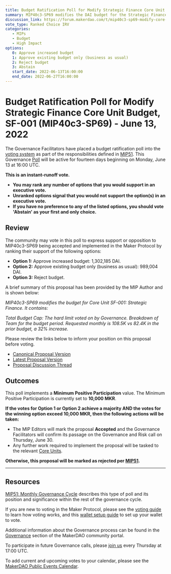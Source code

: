 ```yaml
---
title: Budget Ratification Poll for Modify Strategic Finance Core Unit Budget, SF-001 (MIP40c3-SP69) - June 13, 2022
summary: MIP40c3-SP69 modifies the DAI budget for the Strategic Finance Core Unit, SF-001.
discussion_link: https://forum.makerdao.com/t/mip40c3-sp69-modify-core-unit-budget-strategic-finance-sf-001/15090
vote_type: Ranked Choice IRV
categories:
   - MIPs
   - Budget
   - High Impact
options:
   0: Approve increased budget
   1: Approve existing budget only (business as usual)
   2: Reject budget
   3: Abstain
   start_date: 2022-06-13T16:00:00
   end_date: 2022-06-27T16:00:00
---
```


# Budget Ratification Poll for Modify Strategic Finance Core Unit Budget, SF-001 (MIP40c3-SP69) - June 13, 2022

The Governance Facilitators have placed a budget ratification poll into the [voting system](https://vote.makerdao.com/polling) as part of the responsibilities defined in [MIP51](https://mips.makerdao.com/mips/details/MIP51). This Governance [Poll](https://community-development.makerdao.com/en/learn/governance/on-chain-gov) will be active for fourteen days beginning on Monday, June 13 at 16:00 UTC.

**This is an instant-runoff vote.** 
- **You may rank any number of options that you would support in an executive vote.** 
- **Unranked options signal that you would not support the option(s) in an executive vote.**
- **If you have no preference to any of the listed options, you should vote 'Abstain' as your first and only choice.**

## Review

The community may vote in this poll to express support or opposition to MIP40c3-SP69 being accepted and implemented in the Maker Protocol by ranking their support of the following options:
* **Option 1:** Approve increased budget: 1,302,185 DAI.
* **Option 2:** Approve existing budget only (business as usual): 989,004 DAI.
* **Option 3:** Reject budget.

A brief summary of this proposal has been provided by the MIP Author and is shown below:

*MIP40c3-SP69 modifies the budget for Core Unit SF-001: Strategic Finance. It contains:*

*Total Budget Cap: The hard limit voted on by Governance.
Breakdown of Team for the budget period.
Requested monthly is 108.5K vs 82.4K in the prior budget, a 32% increase.*

Please review the links below to inform your position on this proposal before voting.
* [Canonical Proposal Version](https://github.com/makerdao/mips/blob/24779f52630df945595594759e4cb4b757f4c177/MIP40/MIP40c3-Subproposals/MIP40c3-SP69.md)
* [Latest Proposal Version](https://mips.makerdao.com/mips/details/MIP40c3SP69)
* [Proposal Discussion Thread](https://forum.makerdao.com/t/mip40c3-sp69-modify-core-unit-budget-strategic-finance-sf-001/15090)

## Outcomes

This poll implements a **Minimum Positive Participation** value. The Minimum Positive Participation is currently set to **10,000 MKR**.

**If the votes for Option 1 or Option 2 achieve a majority AND the votes for the winning option exceed 10,000 MKR, then the following actions will be taken:**
* The MIP Editors will mark the proposal **Accepted** and the Governance Facilitators will confirm its passage on the Governance and Risk call on Thursday, June 30. 
* Any further work required to implement the proposal will be tasked to the relevant [Core Units](https://mips.makerdao.com/mips/details/MIP38#mip38c2-core-unit-state).

**Otherwise, this proposal will be marked as rejected per [MIP51](https://mips.makerdao.com/mips/details/MIP51#mip51c2-ratification-poll).**

---

## Resources

[MIP51: Monthly Governance Cycle](https://mips.makerdao.com/mips/details/MIP51) describes this type of poll and its position and significance within the rest of the governance cycle.

If you are new to voting in the Maker Protocol, please see the [voting guide](https://community-development.makerdao.com/en/learn/governance/how-voting-works/) to learn how voting works, and this [wallet setup guide](https://community-development.makerdao.com/en/learn/governance/voting-setup/) to set up your wallet to vote.

Additional information about the Governance process can be found in the [Governance](https://community-development.makerdao.com/en/learn/governance) section of the MakerDAO community portal.

To participate in future Governance calls, please [join us](https://github.com/makerdao/community/tree/master/governance/governance-and-risk-meetings) every Thursday at 17:00 UTC.

To add current and upcoming votes to your calendar, please see the [MakerDAO Public Events Calendar](https://calendar.google.com/calendar/embed?src=makerdao.com_3efhm2ghipksegl009ktniomdk%40group.calendar.google.com&ctz=UTC&mode=week&showCalendars=0&showPrint=0).